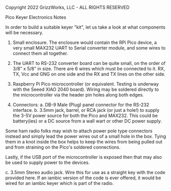 Copyright 2022 GrizzWorks, LLC - ALL RIGHTS RESERVED

Pico Keyer Electronics Notes

In order to build a suitable keyer "kit", let us take a look at
what components will be necessary.

1. Small enclosure.  The enclosure would contain the RPi Pico
device, a very small MAX232 UART to Serial converter module,
and some wires to connect them all together.

2. The UART to RS-232 converter board can be quite small, on the
order of 3/8" x 5/8" in size.  There are 6 wires which must be 
connected to it.  RX, TX, Vcc and GNG on one side and the RX
and TX lines on the other side.

3. Raspberry Pi Pico microcontroller (or equivalent.  Testing
is underway with the Seeed XIAO 2040 board).  Wiring may be
soldered directly to the microcontroller via the header pin
holes along both edges.

4. Connectors:
  a. DB-9 Male (Plug) panel connector for the RS-232 interface.
  b. 3.5mm jack, barrel, or RCA jack (or just a hole!) to supply
  the 3-5V power source for both the Pico and MAX232.  This could 
  be battery(ies) or a DC source from a wall wart or other DC power 
  supply.

  Some ham radio folks may wish to attach power pole type
  connectors instead and simply lead the power wires out of
  a small hole in the box.  Tying them in a knot inside the
  box helps to keep the wires from being pulled out and from
  straining on the Pico's soldered connections.

  Lastly, if the USB port of the microcontroller is exposed then
  that may also be used to supply power to the devices.

  c. 3.5mm Stereo audio jack.  Wire this for use as a straight
  key with the code provided here.  If an iambic version of the
  code is ever offered, it would be wired for an iambic keyer
  which is part of the radio.
